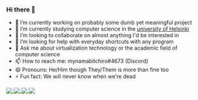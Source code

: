 ### Hi there 👋

- 🔭 I’m currently working on probably some dumb yet meaningful project
- 🌱 I’m currently studying computer science in the [university of Helsinki](https://www.helsinki.fi/en/computer-science)
- 👯 I’m looking to collaborate on almost anything I'd be interested in
- 🤔 I’m looking for help with everyday shortcuts with any program
- 💬 Ask me about virtualization technology or the academic field of computer science
- 📫 How to reach me: mynamabitchiro#4673 (Discord)
- 😄 Pronouns: He/Him though They/Them is more than fine too
- ⚡ Fun fact: We will never know when we're dead

<a href="https://github-readme-stats.vercel.app/api?username=akirataguchi115&count_private=true&show_icons=trues">
  <img align="center" src="https://github-readme-stats.vercel.app/api?username=akirataguchi115&count_private=true&show_icons=trues" />
</a>
<a href="https://github-readme-stats.vercel.app/api/top-langs/?username=akirataguchi115">
  <img align="center" src="https://github-readme-stats.vercel.app/api/top-langs/?username=akirataguchi115" />
</a>
<a href="https://github-readme-stats.vercel.app/api/top-langs/?username=akirataguchi115">
  <img align="center" src="https://github-readme-stats.vercel.app/api/top-langs/?username=akirataguchi115" />
</a>
<a href="https://github-readme-stats.vercel.app/api/wakatime?username=@7fae6b99-9f71-4f2a-9af3-3ea4c2d060eb">
  <img align="center" src="https://github-readme-stats.vercel.app/api/wakatime?username=@7fae6b99-9f71-4f2a-9af3-3ea4c2d060eb" />
</a>
